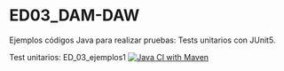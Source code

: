# ED03_DAM-DAW
Ejemplos códigos Java para realizar pruebas: Tests unitarios con JUnit5.

Test unitarios: ED_03_ejemplos1 [![Java CI with Maven](https://github.com/jvf350/ED03_DAM-DAW/actions/workflows/maven.yml/badge.svg)](https://github.com/jvf350/ED03_DAM-DAW/actions/workflows/maven.yml)
